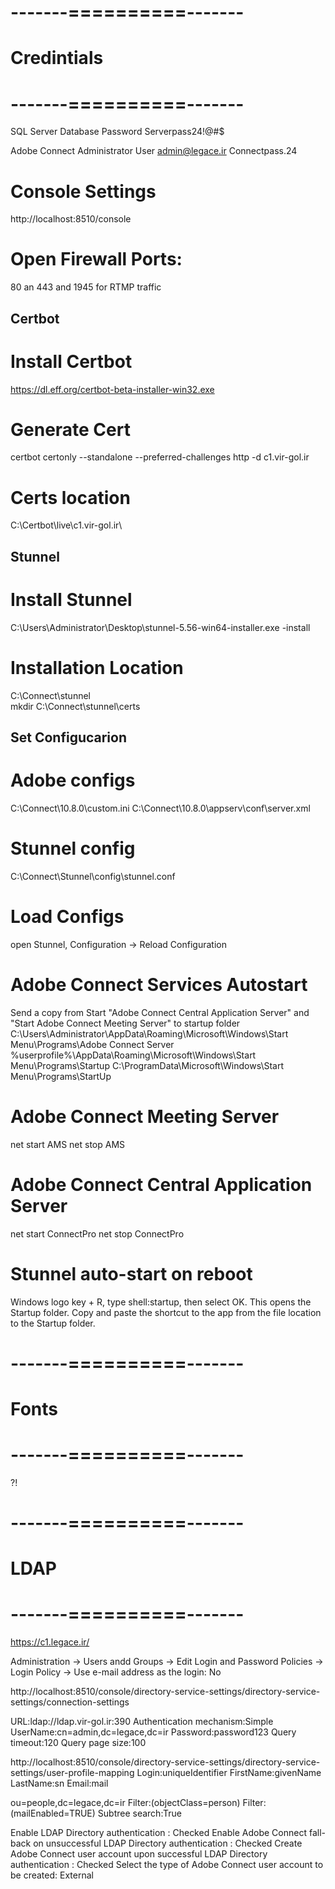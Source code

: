 # -------==========-------
# Credintials
# -------==========-------

SQL Server Database Password
Serverpass24!@#$

Adobe Connect Administrator User
admin@legace.ir
Connectpass.24

# Console Settings
http://localhost:8510/console

# Open Firewall Ports:
80 an 443 and 1945 for RTMP traffic 

## Certbot
# Install Certbot 
https://dl.eff.org/certbot-beta-installer-win32.exe
# Generate Cert
certbot certonly --standalone  --preferred-challenges http -d c1.vir-gol.ir
# Certs location
C:\Certbot\live\c1.vir-gol.ir\

## Stunnel
# Install Stunnel
C:\Users\Administrator\Desktop\stunnel-5.56-win64-installer.exe -install
# Installation Location
C:\Connect\stunnel\
mkdir C:\Connect\stunnel\certs
## Set Configucarion
# Adobe configs
C:\Connect\10.8.0\custom.ini
C:\Connect\10.8.0\appserv\conf\server.xml
# Stunnel config
C:\Connect\Stunnel\config\stunnel.conf
# Load Configs
open Stunnel, Configuration -> Reload Configuration


# Adobe Connect Services Autostart
Send a copy from Start "Adobe Connect Central Application Server" and "Start Adobe Connect Meeting Server" to startup folder
C:\Users\Administrator\AppData\Roaming\Microsoft\Windows\Start Menu\Programs\Adobe Connect Server
%userprofile%\AppData\Roaming\Microsoft\Windows\Start Menu\Programs\Startup
C:\ProgramData\Microsoft\Windows\Start Menu\Programs\StartUp

# Adobe Connect Meeting Server
net start AMS
net stop AMS
#  Adobe Connect Central Application Server
net start ConnectPro
net stop ConnectPro

# Stunnel auto-start on reboot
Windows logo key  + R, type shell:startup, then select OK. This opens the Startup folder.
Copy and paste the shortcut to the app from the file location to the Startup folder.

# -------==========-------
# Fonts
# -------==========-------
?!

# -------==========-------
# LDAP
# -------==========-------
https://c1.legace.ir/

Administration -> Users andd Groups -> Edit Login and Password Policies -> Login Policy -> Use e-mail address as the login: No

http://localhost:8510/console/directory-service-settings/directory-service-settings/connection-settings

URL:ldap://ldap.vir-gol.ir:390
Authentication mechanism:Simple
UserName:cn=admin,dc=legace,dc=ir
Password:password123
Query timeout:120
Query page size:100

http://localhost:8510/console/directory-service-settings/directory-service-settings/user-profile-mapping
Login:uniqueIdentifier
FirstName:givenName 
LastName:sn 
Email:mail 

<!-- NetworkLogin:mail -->
ou=people,dc=legace,dc=ir
Filter:(objectClass=person) 
Filter:(mailEnabled=TRUE)
Subtree search:True

Enable LDAP Directory authentication : Checked
Enable Adobe Connect fall-back on unsuccessful LDAP Directory authentication : Checked
 Create Adobe Connect user account upon successful LDAP Directory authentication : Checked
Select the type of Adobe Connect user account to be created: External
